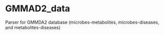 # GMMAD2_data
Parser for GMMDA2 database (microbes-metabolites, microbes-diseases, and metabolites-diseases)
